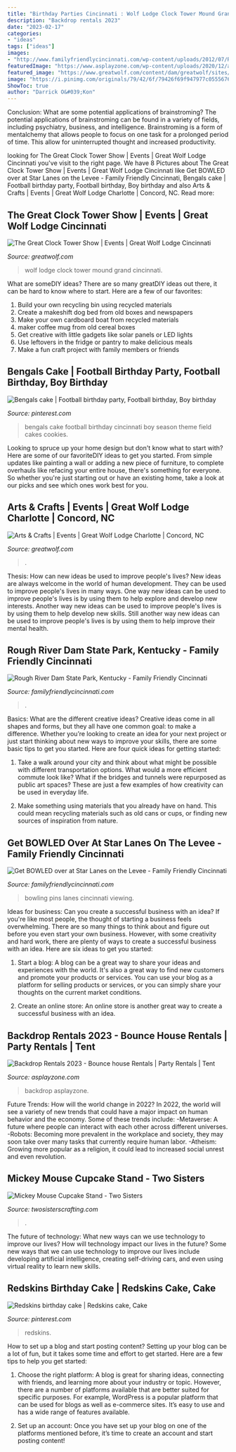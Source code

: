 ```yaml
---
title: "Birthday Parties Cincinnati : Wolf Lodge Clock Tower Mound Grand Cincinnati"
description: "Backdrop rentals 2023"
date: "2023-02-17"
categories:
- "ideas"
tags: ["ideas"]
images:
- "http://www.familyfriendlycincinnati.com/wp-content/uploads/2012/07/RoughRiverDamSlideshow.jpg"
featuredImage: "https://www.asplayzone.com/wp-content/uploads/2020/12/audiolighting-600x900.jpg"
featured_image: "https://www.greatwolf.com/content/dam/greatwolf/sites/www/locations/master/waterpark-attractions/Activities/great-clock-tower-show/great-wolf-lodge-waterpark-activities-clock-tower-show-4-img4250-767X434.jpg"
image: "https://i.pinimg.com/originals/79/42/6f/79426f69f947977c0555676b9b5de810.jpg"
ShowToc: true
author: "Darrick O&#039;Kon"
---
```



Conclusion: What are some potential applications of brainstroming?
The potential applications of brainstroming can be found in a variety of fields, including psychiatry, business, and intelligence. Brainstroming is a form of mentalchemy that allows people to focus on one task for a prolonged period of time. This allow for uninterrupted thought and increased productivity.

	

		
looking for The Great Clock Tower Show | Events | Great Wolf Lodge Cincinnati you've visit to the right page. We have 8 Pictures about The Great Clock Tower Show | Events | Great Wolf Lodge Cincinnati like Get BOWLED over at Star Lanes on the Levee - Family Friendly Cincinnati, Bengals cake | Football birthday party, Football birthday, Boy birthday and also Arts &amp; Crafts | Events | Great Wolf Lodge Charlotte | Concord, NC. Read more:
		
    
## The Great Clock Tower Show | Events | Great Wolf Lodge Cincinnati

<img loading=lazy src="https://www.greatwolf.com/content/dam/greatwolf/sites/www/locations/master/waterpark-attractions/Activities/great-clock-tower-show/great-wolf-lodge-waterpark-activities-clock-tower-show-4-img4250-767X434.jpg" onerror="this.onerror=null;this.src='https://tse3.mm.bing.net/th?id=OIP.JycTFgEcR3CQL0muAq50kAHaEM&amp;pid=15.1';" alt="The Great Clock Tower Show | Events | Great Wolf Lodge Cincinnati">

_Source: greatwolf.com_

>wolf lodge clock tower mound grand cincinnati. 

	

What are someDIY ideas?
There are so many greatDIY ideas out there, it can be hard to know where to start. Here are a few of our favorites: 
1. Build your own recycling bin using recycled materials 
2. Create a makeshift dog bed from old boxes and newspapers 
3. Make your own cardboard boat from recycled materials 
4. maker coffee mug from old cereal boxes 
5. Get creative with little gadgets like solar panels or LED lights 
6. Use leftovers in the fridge or pantry to make delicious meals 
7. Make a fun craft project with family members or friends 

    
## Bengals Cake | Football Birthday Party, Football Birthday, Boy Birthday

<img loading=lazy src="https://i.pinimg.com/736x/8f/22/0d/8f220dcc82ac899e1b8729fc5a6e048f--football-cookies-cincinnati-bengals.jpg" onerror="this.onerror=null;this.src='https://tse1.mm.bing.net/th?id=OIP.M5k4bTh4t7MY6tTwTFNJGQAAAA&amp;pid=15.1';" alt="Bengals cake | Football birthday party, Football birthday, Boy birthday">

_Source: pinterest.com_

>bengals cake football birthday cincinnati boy season theme field cakes cookies. 

	

Looking to spruce up your home design but don't know what to start with? Here are some of our favoriteDIY ideas to get you started. From simple updates like painting a wall or adding a new piece of furniture, to complete overhauls like refacing your entire house, there's something for everyone. So whether you're just starting out or have an existing home, take a look at our picks and see which ones work best for you.

    
## Arts &amp; Crafts | Events | Great Wolf Lodge Charlotte | Concord, NC

<img loading=lazy src="https://www.greatwolf.com/content/dam/greatwolf/sites/www/locations/master/waterpark-attractions/Activities/paws-on-projects/great-wolf-lodge-arts-crafts-buttons-767x434.jpg" onerror="this.onerror=null;this.src='https://tse3.mm.bing.net/th?id=OIP.BulW4sx0p_BD9grLt4AeTwHaEM&amp;pid=15.1';" alt="Arts &amp; Crafts | Events | Great Wolf Lodge Charlotte | Concord, NC">

_Source: greatwolf.com_

>. 

	

Thesis: How can new ideas be used to improve people's lives?
New ideas are always welcome in the world of human development. They can be used to improve people's lives in many ways. One way new ideas can be used to improve people's lives is by using them to help explore and develop new interests. Another way new ideas can be used to improve people's lives is by using them to help develop new skills. Still another way new ideas can be used to improve people's lives is by using them to help improve their mental health.

    
## Rough River Dam State Park, Kentucky - Family Friendly Cincinnati

<img loading=lazy src="http://www.familyfriendlycincinnati.com/wp-content/uploads/2012/07/RoughRiverDamSlideshow.jpg" onerror="this.onerror=null;this.src='https://tse4.mm.bing.net/th?id=OIP.dzpiVN_k9Do8OZJhowSQ7QHaD0&amp;pid=15.1';" alt="Rough River Dam State Park, Kentucky - Family Friendly Cincinnati">

_Source: familyfriendlycincinnati.com_

>. 

	

Basics: What are the different creative ideas?
Creative ideas come in all shapes and forms, but they all have one common goal: to make a difference. Whether you’re looking to create an idea for your next project or just start thinking about new ways to improve your skills, there are some basic tips to get you started. Here are four quick ideas for getting started:
1. Take a walk around your city and think about what might be possible with different transportation options. What would a more efficient commute look like? What if the bridges and tunnels were repurposed as public art spaces? These are just a few examples of how creativity can be used in everyday life.

2. Make something using materials that you already have on hand. This could mean recycling materials such as old cans or cups, or finding new sources of inspiration from nature.

    
## Get BOWLED Over At Star Lanes On The Levee - Family Friendly Cincinnati

<img loading=lazy src="https://www.familyfriendlycincinnati.com/wp-content/uploads/2010/12/Bowling-pins.jpg" onerror="this.onerror=null;this.src='https://tse3.mm.bing.net/th?id=OIP.yiqTecqqUKmTvWTQsgAEIQHaE8&amp;pid=15.1';" alt="Get BOWLED over at Star Lanes on the Levee - Family Friendly Cincinnati">

_Source: familyfriendlycincinnati.com_

>bowling pins lanes cincinnati viewing. 

	

Ideas for business: Can you create a successful business with an idea?
If you're like most people, the thought of starting a business feels overwhelming. There are so many things to think about and figure out before you even start your own business. However, with some creativity and hard work, there are plenty of ways to create a successful business with an idea. Here are six ideas to get you started:
1) Start a blog: A blog can be a great way to share your ideas and experiences with the world. It's also a great way to find new customers and promote your products or services. You can use your blog as a platform for selling products or services, or you can simply share your thoughts on the current market conditions.

2) Create an online store: An online store is another great way to create a successful business with an idea.

    
## Backdrop Rentals 2023 - Bounce House Rentals | Party Rentals | Tent

<img loading=lazy src="https://www.asplayzone.com/wp-content/uploads/2020/12/audiolighting-600x900.jpg" onerror="this.onerror=null;this.src='https://tse2.mm.bing.net/th?id=OIP.Zr6wjkFDobdgd0S82ghDDAHaLH&amp;pid=15.1';" alt="Backdrop Rentals 2023 - Bounce house Rentals | Party Rentals | Tent">

_Source: asplayzone.com_

>backdrop asplayzone. 

	

Future Trends: How will the world change in 2022?
In 2022, the world will see a variety of new trends that could have a major impact on human behavior and the economy. Some of these trends include: 
-Metaverse: A future where people can interact with each other across different universes. 
-Robots: Becoming more prevalent in the workplace and society, they may soon take over many tasks that currently require human labor. 
-Atheism: Growing more popular as a religion, it could lead to increased social unrest and even revolution.

    
## Mickey Mouse Cupcake Stand - Two Sisters

<img loading=lazy src="https://www.twosisterscrafting.com/wp-content/uploads/2014/01/mickey-mouse-cupcake-stand.jpg" onerror="this.onerror=null;this.src='https://tse1.mm.bing.net/th?id=OIP.NtdoKyG8eBnj7nePMv3frQHaFc&amp;pid=15.1';" alt="Mickey Mouse Cupcake Stand - Two Sisters">

_Source: twosisterscrafting.com_

>. 

	

The future of technology: What new ways can we use technology to improve our lives?
How will technology impact our lives in the future? Some new ways that we can use technology to improve our lives include developing artificial intelligence, creating self-driving cars, and even using virtual reality to learn new skills.

    
## Redskins Birthday Cake | Redskins Cake, Cake

<img loading=lazy src="https://i.pinimg.com/originals/79/42/6f/79426f69f947977c0555676b9b5de810.jpg" onerror="this.onerror=null;this.src='https://tse4.mm.bing.net/th?id=OIP.bVxBivUnZVobKC_oLNT__QHaE8&amp;pid=15.1';" alt="Redskins birthday cake | Redskins cake, Cake">

_Source: pinterest.com_

>redskins. 

	

How to set up a blog and start posting content?
Setting up your blog can be a lot of fun, but it takes some time and effort to get started. Here are a few tips to help you get started:
1. Choose the right platform: A blog is great for sharing ideas, connecting with friends, and learning more about your industry or topic. However, there are a number of platforms available that are better suited for specific purposes. For example, WordPress is a popular platform that can be used for blogs as well as e-commerce sites. It’s easy to use and has a wide range of features available.

2. Set up an account: Once you have set up your blog on one of the platforms mentioned before, it’s time to create an account and start posting content!


